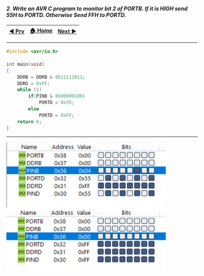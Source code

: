 
#### *2. Write an AVR C program to monitor bit 2 of PORTB. If it is HIGH send 55H to PORTD. Otherwise Send FFH to PORTD.*


|[◀️ Prv](../p1/readme.md)|[🏠 Home](/README.md)|[Next ▶️](../p3/readme.md)|
|---|---|---|

---
```c
#include <avr/io.h>

int main(void)
{
    DDRB = DDRB & 0b11111011;
    DDRD = 0xFF;
    while (1)
        if(PINB & 0b00000100)
            PORTD = 0x55;
        else
            PORTD = 0xFF;
    return 0;
}
```
---
<img src="./p2-1.png" style="width:30em" title="output-1" alt="output-1" >

<img src="./p2-2.png" style="width:30em" title="output-2" alt="output-2" >
